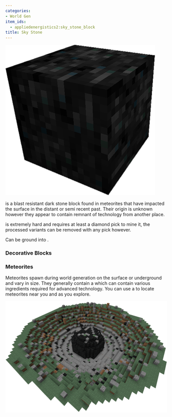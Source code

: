 ```yaml
---
categories:
- World Gen
item_ids:
  - appliedenergistics2:sky_stone_block
title: Sky Stone
---
```


![A Picture of Skystone.](../../../public/assets/large/sky_stone.png)

<ItemLink id="appliedenergistics2:sky_stone_block"/> is a blast resistant dark
stone block found in meteorites that have impacted the surface in the distant
or semi recent past. Their origin is unknown however they appear to contain
remnant of technology from another place.

<ItemLink id="appliedenergistics2:sky_stone_block"/>

is extremely hard and requires at least a diamond pick to mine it, the
processed variants can be removed with any pick however.

Can be ground into <ItemLink id="appliedenergistics2:sky_dust"/>.

### Decorative Blocks

<CategoryIndex category="Decorative Blocks/Skystone Blocks" />  
  
### Meteorites

Meteorites spawn during world generation on the surface or underground and
vary in size. They generally contain a <ItemLink
id="appliedenergistics2:sky_stone_chest"/> which can contain various
ingredients required for advanced technology. You can use a <ItemLink
id="appliedenergistics2:sky_compass"/> to locate meteorites near you
and as you explore.

![A picture of a meteorite.](../../../public/assets/large/meteorite.png)
